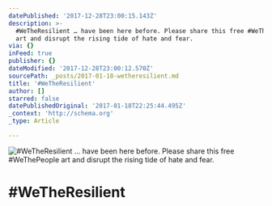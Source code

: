```yaml
---
datePublished: '2017-12-28T23:00:15.143Z'
description: >-
  #WeTheResilient … have been here before. Please share this free #WeThePeople
  art and disrupt the rising tide of hate and fear.
via: {}
inFeed: true
publisher: {}
dateModified: '2017-12-28T23:00:12.570Z'
sourcePath: _posts/2017-01-18-wetheresilient.md
title: '#WeTheResilient'
author: []
starred: false
datePublishedOriginal: '2017-01-18T22:25:44.495Z'
_context: 'http://schema.org'
_type: Article

---
```

![#WeTheResilient … have been here before. Please share this free #WeThePeople art and disrupt the rising tide of hate and fear.](https://imgflo.herokuapp.com/graph/2b2431f8e7ba7b0/50a6772eea3768a1845e49c47b97820f/croprotate.jpg?cropheight=6907&cropwidth=5107&degrees=0&input=https%3A%2F%2Fthe-grid-user-content.s3-us-west-2.amazonaws.com%2F49d89d3c-bac8-4d50-a24c-3e91effb0414.jpg&x=148&y=148)

# \#WeTheResilient
